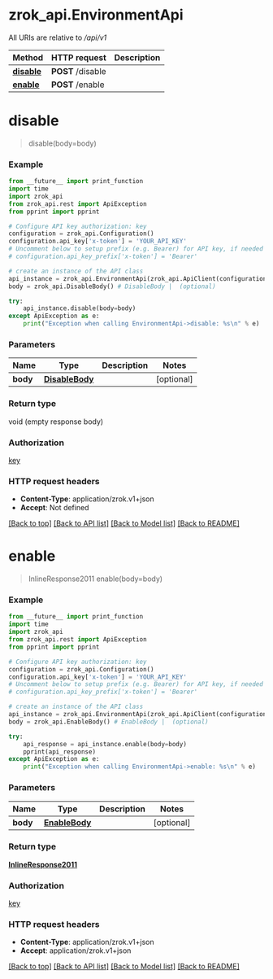 # zrok_api.EnvironmentApi

All URIs are relative to */api/v1*

Method | HTTP request | Description
------------- | ------------- | -------------
[**disable**](EnvironmentApi.md#disable) | **POST** /disable | 
[**enable**](EnvironmentApi.md#enable) | **POST** /enable | 

# **disable**
> disable(body=body)



### Example
```python
from __future__ import print_function
import time
import zrok_api
from zrok_api.rest import ApiException
from pprint import pprint

# Configure API key authorization: key
configuration = zrok_api.Configuration()
configuration.api_key['x-token'] = 'YOUR_API_KEY'
# Uncomment below to setup prefix (e.g. Bearer) for API key, if needed
# configuration.api_key_prefix['x-token'] = 'Bearer'

# create an instance of the API class
api_instance = zrok_api.EnvironmentApi(zrok_api.ApiClient(configuration))
body = zrok_api.DisableBody() # DisableBody |  (optional)

try:
    api_instance.disable(body=body)
except ApiException as e:
    print("Exception when calling EnvironmentApi->disable: %s\n" % e)
```

### Parameters

Name | Type | Description  | Notes
------------- | ------------- | ------------- | -------------
 **body** | [**DisableBody**](DisableBody.md)|  | [optional] 

### Return type

void (empty response body)

### Authorization

[key](../README.md#key)

### HTTP request headers

 - **Content-Type**: application/zrok.v1+json
 - **Accept**: Not defined

[[Back to top]](#) [[Back to API list]](../README.md#documentation-for-api-endpoints) [[Back to Model list]](../README.md#documentation-for-models) [[Back to README]](../README.md)

# **enable**
> InlineResponse2011 enable(body=body)



### Example
```python
from __future__ import print_function
import time
import zrok_api
from zrok_api.rest import ApiException
from pprint import pprint

# Configure API key authorization: key
configuration = zrok_api.Configuration()
configuration.api_key['x-token'] = 'YOUR_API_KEY'
# Uncomment below to setup prefix (e.g. Bearer) for API key, if needed
# configuration.api_key_prefix['x-token'] = 'Bearer'

# create an instance of the API class
api_instance = zrok_api.EnvironmentApi(zrok_api.ApiClient(configuration))
body = zrok_api.EnableBody() # EnableBody |  (optional)

try:
    api_response = api_instance.enable(body=body)
    pprint(api_response)
except ApiException as e:
    print("Exception when calling EnvironmentApi->enable: %s\n" % e)
```

### Parameters

Name | Type | Description  | Notes
------------- | ------------- | ------------- | -------------
 **body** | [**EnableBody**](EnableBody.md)|  | [optional] 

### Return type

[**InlineResponse2011**](InlineResponse2011.md)

### Authorization

[key](../README.md#key)

### HTTP request headers

 - **Content-Type**: application/zrok.v1+json
 - **Accept**: application/zrok.v1+json

[[Back to top]](#) [[Back to API list]](../README.md#documentation-for-api-endpoints) [[Back to Model list]](../README.md#documentation-for-models) [[Back to README]](../README.md)

